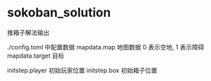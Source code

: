 # sokoban_solution

推箱子解法输出

./config.toml 中配置数据
mapdata.map 地图数据 0 表示空地, 1 表示障碍
mapdata.target 目标

initstep.player 初始玩家位置
initstep.box 初始箱子位置